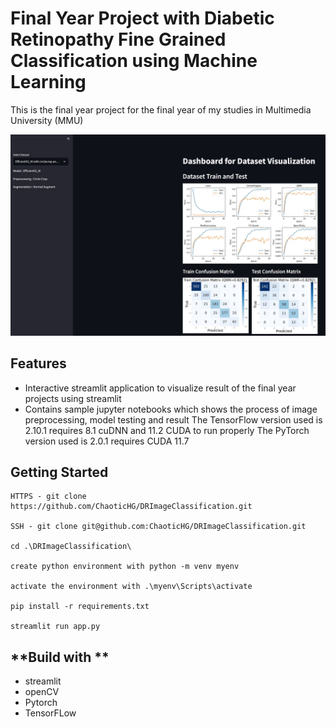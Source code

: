 # Final Year Project with Diabetic Retinopathy Fine Grained Classification using Machine Learning

This is the final year project for the final year of my studies in Multimedia University (MMU)

![Preview](preview.jpg)

## **Features**

- Interactive streamlit application to visualize result of the final year projects using streamlit
- Contains sample jupyter notebooks which shows the process of image preprocessing, model testing and result
  The TensorFlow version used is 2.10.1 requires 8.1 cuDNN and 11.2 CUDA to run properly
  The PyTorch version used is 2.0.1 requires CUDA 11.7

## **Getting Started**

```
HTTPS - git clone https://github.com/ChaoticHG/DRImageClassification.git

SSH - git clone git@github.com:ChaoticHG/DRImageClassification.git

cd .\DRImageClassification\

create python environment with python -m venv myenv

activate the environment with .\myenv\Scripts\activate

pip install -r requirements.txt

streamlit run app.py
```

## **Build with **

- streamlit
- openCV
- Pytorch
- TensorFLow

